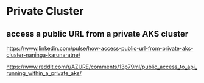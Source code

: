 # Private Cluster

## access a public URL from a private AKS cluster
https://www.linkedin.com/pulse/how-access-public-url-from-private-aks-cluster-naninga-karunaratne/

https://www.reddit.com/r/AZURE/comments/13p79ml/public_access_to_api_running_within_a_private_aks/
